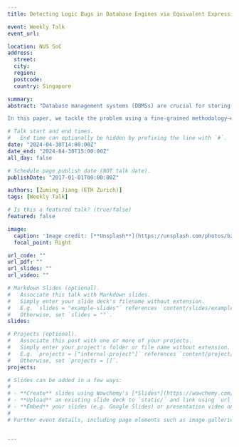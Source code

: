 ```yaml
---
title: Detecting Logic Bugs in Database Engines via Equivalent Expression Transformation

event: Weekly Talk
event_url: 

location: NUS SoC
address:
  street: 
  city: 
  region: 
  postcode:
  country: Singapore

summary: 
abstract: "Database management systems (DBMSs) are crucial for storing and fetching data. To improve the reliability of such systems, approaches have been proposed to detect logic bugs that cause DBMSs to process data incorrectly. These approaches manipulate queries and check whether the query results produced by DBMSs follow the expectations. However, such query-level manipulation cannot handle complex query semantics and thus needs to limit the patterns of generated queries, degrading testing effectiveness.

In this paper, we tackle the problem using a fine-grained methodology—expression-level manipulation—which empowers the proposed approach to be applicable to arbitrary queries. To find logic bugs in DBMSs, we design a novel and general approach, equivalent expression transformation (EET). Our core idea is that manipulating expressions of a query in a semantic-preserving manner also preserves the semantics of the entire query and is independent of query patterns. EET validates DBMSs by checking whether the transformed queries still produce the same results as the corresponding original queries. We realize our approach and evaluate it on 5 widely used and extensively tested DBMSs: MySQL, PostgreSQL, SQLite, ClickHouse, and TiDB. In total, EET found 66 unique bugs, 35 of which are logic bugs. We expect the generality and effectiveness of EET to inspire follow-up research and benefit the reliability of many DBMSs."

# Talk start and end times.
#   End time can optionally be hidden by prefixing the line with `#`.
date: "2024-04-30T14:00:00Z"
date_end: "2024-04-30T15:00:00Z"
all_day: false

# Schedule page publish date (NOT talk date).
publishDate: "2017-01-01T00:00:00Z"

authors: [Zuming Jiang (ETH Zurich)]
tags: [Weekly Talk]

# Is this a featured talk? (true/false)
featured: false

image:
  caption: 'Image credit: [**Unsplash**](https://unsplash.com/photos/bzdhc5b3Bxs)'
  focal_point: Right

url_code: ""
url_pdf: ""
url_slides: ""
url_video: ""

# Markdown Slides (optional).
#   Associate this talk with Markdown slides.
#   Simply enter your slide deck's filename without extension.
#   E.g. `slides = "example-slides"` references `content/slides/example-slides.md`.
#   Otherwise, set `slides = ""`.
slides:

# Projects (optional).
#   Associate this post with one or more of your projects.
#   Simply enter your project's folder or file name without extension.
#   E.g. `projects = ["internal-project"]` references `content/project/deep-learning/index.md`.
#   Otherwise, set `projects = []`.
projects:

# Slides can be added in a few ways:
# 
# - **Create** slides using Wowchemy's [*Slides*](https://wowchemy.com/docs/managing-content/#create-slides) feature and link using `slides` parameter in the front matter of the talk file
# - **Upload** an existing slide deck to `static/` and link using `url_slides` parameter in the front matter of the talk file
# - **Embed** your slides (e.g. Google Slides) or presentation video on this page using [shortcodes](https://wowchemy.com/docs/writing-markdown-latex/).
# 
# Further event details, including page elements such as image galleries, can be added to the body of this page.


---
```

